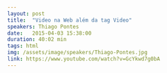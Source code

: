 ```yaml
---
layout: post
title:  "Video na Web além da tag Video"
speakers: Thiago Pontes
date:   2015-04-03 15:38:00
duration: 40:02 min
tags: html
img: /assets/image/speakers/Thiago-Pontes.jpg
link: https://www.youtube.com/watch?v=GcYkwd7g0bA
---
```

